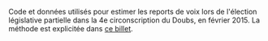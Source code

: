 Code et données utilisés pour estimer les reports de voix lors de l'élection législative partielle dans la 4e circonscription du Doubs, en février 2015.
La méthode est explicitée dans [ce billet](http://www.joelgombin.fr/estimation-des-reports-de-voix-explications-techniques/).
